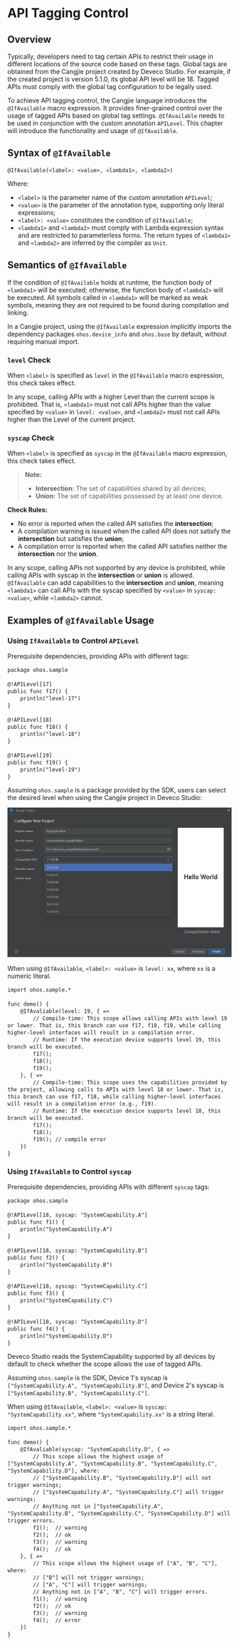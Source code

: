 # API Tagging Control

## Overview

Typically, developers need to tag certain APIs to restrict their usage in different locations of the source code based on these tags. Global tags are obtained from the Cangjie project created by Deveco Studio. For example, if the created project is version 5.1.0, its global API level will be 18. Tagged APIs must comply with the global tag configuration to be legally used.

To achieve API tagging control, the Cangjie language introduces the `@IfAvailable` macro expression. It provides finer-grained control over the usage of tagged APIs based on global tag settings. `@IfAvailable` needs to be used in conjunction with the custom annotation `APILevel`. This chapter will introduce the functionality and usage of `@IfAvailable`.

## Syntax of `@IfAvailable`

<!-- compile -->

```cangjie
@IfAvailable(<label>: <value>, <lambda1>, <lambda2>)
```

Where:

- `<label>` is the parameter name of the custom annotation `APILevel`;
- `<value>` is the parameter of the annotation type, supporting only literal expressions;
- `<label>: <value>` constitutes the condition of `@IfAvailable`;
- `<lambda1>` and `<lambda2>` must comply with Lambda expression syntax and are restricted to parameterless forms. The return types of `<lambda1>` and `<lambda2>` are inferred by the compiler as `Unit`.

## Semantics of `@IfAvailable`

If the condition of `@IfAvailable` holds at runtime, the function body of `<lambda1>` will be executed; otherwise, the function body of `<lambda2>` will be executed. All symbols called in `<lambda1>` will be marked as weak symbols, meaning they are not required to be found during compilation and linking.

In a Cangjie project, using the `@IfAvailable` expression implicitly imports the dependency packages `ohos.device_info` and `ohos.base` by default, without requiring manual import.

### `level` Check

When `<label>` is specified as `level` in the `@IfAvailable` macro expression, this check takes effect.

In any scope, calling APIs with a higher Level than the current scope is prohibited. That is, `<lambda1>` must not call APIs higher than the value specified by `<value>` in `level: <value>`, and `<lambda2>` must not call APIs higher than the Level of the current project.

### `syscap` Check

When `<label>` is specified as `syscap` in the `@IfAvailable` macro expression, this check takes effect.

> **Note:**
>
> - **Intersection**: The set of capabilities shared by all devices;
> - **Union**: The set of capabilities possessed by at least one device.

**Check Rules:**

- No error is reported when the called API satisfies the **intersection**;
- A compilation warning is issued when the called API does not satisfy the **intersection** but satisfies the **union**;
- A compilation error is reported when the called API satisfies neither the **intersection** nor the **union**.

In any scope, calling APIs not supported by any device is prohibited, while calling APIs with syscap in the **intersection** or **union** is allowed. `@IfAvailable` can add capabilities to the **intersection** and **union**, meaning `<lambda1>` can call APIs with the syscap specified by `<value>` in `syscap: <value>`, while `<lambda2>` cannot.

## Examples of `@IfAvailable` Usage

### Using `IfAvailable` to Control `APILevel`

Prerequisite dependencies, providing APIs with different tags:

<!-- compile -pkg0 -->

```cangjie
package ohos.sample

@!APILevel[17]
public func f17() {
    println("level-17")
}

@!APILevel[18]
public func f18() {
    println("level-18")
}

@!APILevel[19]
public func f19() {
    println("level-19")
}
```

Assuming `ohos.sample` is a package provided by the SDK, users can select the desired level when using the Cangjie project in Deveco Studio:

![image-Create-Project-With-Level](./figures/image-Create-Project-With-Level.png)

When using `@IfAvailable`, `<label>: <value>` is `level: xx`, where `xx` is a numeric literal.

<!-- compile -pkg0 -->

```cangjie
import ohos.sample.*

func demo() {
    @IfAvaliable(level: 19, { =>
        // Compile-time: This scope allows calling APIs with level 19 or lower. That is, this branch can use f17, f18, f19, while calling higher-level interfaces will result in a compilation error.
        // Runtime: If the execution device supports level 19, this branch will be executed.
        f17();
        f18();
        f19();
    }, { =>
        // Compile-time: This scope uses the capabilities provided by the project, allowing calls to APIs with level 18 or lower. That is, this branch can use f17, f18, while calling higher-level interfaces will result in a compilation error (e.g., f19).
        // Runtime: If the execution device supports level 18, this branch will be executed.
        f17();
        f18();
        f19(); // compile error
    })
}
```

### Using `IfAvailable` to Control `syscap`

Prerequisite dependencies, providing APIs with different `syscap` tags:

<!-- compile -pkg1 -->

```cangjie
package ohos.sample

@!APILevel[18, syscap: "SystemCapability.A"]
public func f1() {
    println("SystemCapability.A")
}

@!APILevel[18, syscap: "SystemCapability.B"]
public func f2() {
    println("SystemCapability.B")
}

@!APILevel[18, syscap: "SystemCapability.C"]
public func f3() {
    println("SystemCapability.C")
}

@!APILevel[18, syscap: "SystemCapability.D"]
public func f4() {
    println("SystemCapability.D")
}
```

Deveco Studio reads the SystemCapability supported by all devices by default to check whether the scope allows the use of tagged APIs.

Assuming `ohos.sample` is the SDK, Device 1's syscap is `["SystemCapability.A", "SystemCapability.B"]`, and Device 2's syscap is `["SystemCapability.B", "SystemCapability.C"]`.

When using `@IfAvailable`, `<label>: <value>` is `syscap: "SystemCapability.xx"`, where `"SystemCapability.xx"` is a string literal.

<!-- compile -pkg1 -->

```cangjie
import ohos.sample.*

func demo() {
    @IfAvaliable(syscap: "SystemCapability.D", { =>
        // This scope allows the highest usage of ["SystemCapability.A", "SystemCapability.B", "SystemCapability.C", "SystemCapability.D"], where:
        // ["SystemCapability.B", "SystemCapability.D"] will not trigger warnings;
        // ["SystemCapability.A", "SystemCapability.C"] will trigger warnings;
        // Anything not in ["SystemCapability.A", "SystemCapability.B", "SystemCapability.C", "SystemCapability.D"] will trigger errors.
        f1();  // warning
        f2();  // ok
        f3();  // warning
        f4();  // ok
    }, { =>
        // This scope allows the highest usage of ["A", "B", "C"], where:
        // ["B"] will not trigger warnings;
        // ["A", "C"] will trigger warnings;
        // Anything not in ["A", "B", "C"] will trigger errors.
        f1();  // warning
        f2();  // ok
        f3();  // warning
        f4();  // error
    })
}
```